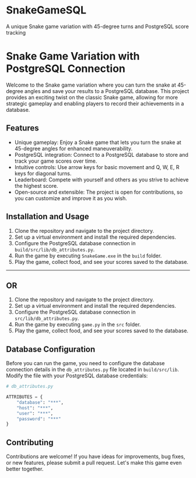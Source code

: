 # SnakeGameSQL
A unique Snake game variation with 45-degree turns and PostgreSQL score tracking

# Snake Game Variation with PostgreSQL Connection

Welcome to the Snake game variation where you can turn the snake at 45-degree angles and save your results to a PostgreSQL database. This project provides an exciting twist on the classic Snake game, allowing for more strategic gameplay and enabling players to record their achievements in a database.

## Features

- Unique gameplay: Enjoy a Snake game that lets you turn the snake at 45-degree angles for enhanced maneuverability.
- PostgreSQL integration: Connect to a PostgreSQL database to store and track your game scores over time.
- Intuitive controls: Use arrow keys for basic movement and Q, W, E, R keys for diagonal turns.
- Leaderboard: Compete with yourself and others as you strive to achieve the highest score.
- Open-source and extensible: The project is open for contributions, so you can customize and improve it as you wish.

## Installation and Usage

1. Clone the repository and navigate to the project directory.
2. Set up a virtual environment and install the required dependencies.
3. Configure the PostgreSQL database connection in `build/src/lib/db_attributes.py`.
4. Run the game by executing `SnakeGame.exe` in the `build` folder.
5. Play the game, collect food, and see your scores saved to the database.

---
OR
---

1. Clone the repository and navigate to the project directory.
2. Set up a virtual environment and install the required dependencies.
3. Configure the PostgreSQL database connection in `src/lib/db_attributes.py`.
4. Run the game by executing `game.py` in the `src` folder.
5. Play the game, collect food, and see your scores saved to the database.

## Database Configuration

Before you can run the game, you need to configure the database connection details in the `db_attributes.py` file located in `build/src/lib`. Modify the file with your PostgreSQL database credentials:

```python
# db_attributes.py

ATTRIBUTES = {
    "database": "***",
    "host": "***",
    "user": "***",
    "password": "***"
}
```

## Contributing

Contributions are welcome! If you have ideas for improvements, bug fixes, or new features, please submit a pull request. Let's make this game even better together.
